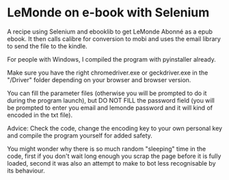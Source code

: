 # LeMonde on e-book with Selenium

A recipe using Selenium and ebooklib to get LeMonde Abonné as a epub ebook.
It then calls calibre for conversion to mobi and uses the email library to send the file to the kindle.

For people with Windows, I compiled the program with pyinstaller already.

Make sure you have the right chromedriver.exe or geckdriver.exe in the "/Driver" folder depending on your browser and browser version.

You can fill the parameter files (otherwise you will be prompted to do it during the program launch), but DO NOT FILL the password field (you will be prompted to enter you email and lemonde password and it will kind of encoded in the txt file).

Advice: Check the code, change the encoding key to your own personal key and compile the program yourself for added safety.

You might wonder why there is so much random "sleeping" time in the code, first if you don't wait long enough you scrap the page before it is fully loaded, second it was also an attempt to make to bot less recognisable by its behaviour.
